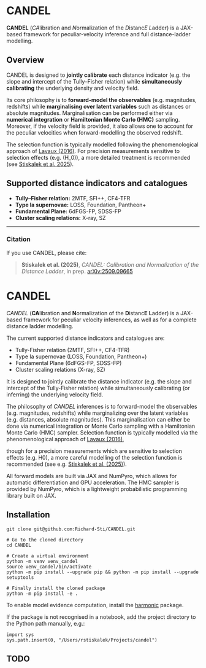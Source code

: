 # CANDEL

**CANDEL** (*CA*libration and *N*ormalization of the *D*istanc*E* *L*adder) is a JAX-based framework for peculiar-velocity inference and full distance-ladder modelling.

## Overview

CANDEL is designed to **jointly calibrate** each distance indicator (e.g. the slope and intercept of the Tully–Fisher relation) while **simultaneously calibrating** the underlying density and velocity field.

Its core philosophy is to **forward-model the observables** (e.g. magnitudes, redshifts) while **marginalising over latent variables** such as distances or absolute magnitudes.
Marginalisation can be performed either via **numerical integration** or **Hamiltonian Monte Carlo (HMC)** sampling. Moreover, if the velocity field is provided, it also allows one to account for the peculiar velocities when forward-modelling the observed redshift.

The selection function is typically modelled following the phenomenological approach of
[Lavaux (2016)](https://arxiv.org/abs/1512.04534). For precision measurements sensitive to selection effects (e.g. \(H_0\)), a more detailed treatment is recommended (see [Stiskalek et al. 2025](https://arxiv.org/abs/2509.09665)).

## Supported distance indicators and catalogues
- **Tully–Fisher relation:** 2MTF, SFI++, CF4-TFR
- **Type Ia supernovae:** LOSS, Foundation, Pantheon+
- **Fundamental Plane:** 6dFGS-FP, SDSS-FP
- **Cluster scaling relations:** X-ray, SZ

---

### Citation
If you use CANDEL, please cite:

> **Stiskalek et al. (2025)**,
> *CANDEL: Calibration and Normalization of the Distance Ladder*, in prep.
> [arXiv:2509.09665](https://arxiv.org/abs/2509.09665)













# CANDEL

*CANDEL* (**CA**libration and **N**ormalization of the **D**istanc**E** **L**adder) is a JAX-based framework for peculiar velocity inferences, as well as for a complete distance ladder modelling.


The current supported distance indicators and catalogues are:
- Tully-Fisher relation (2MTF, SFI++, CF4-TFR)
- Type Ia supernovae (LOSS, Foundation, Pantheon+)
- Fundamental Plane (6dFGS-FP, SDSS-FP)
- Cluster scaling relations (X-ray, SZ)

It is designed to jointly calibrate the distance indicator (e.g. the slope and intercept of the Tully-Fisher relation) while simultaneously calibrating (or inferring) the underlying velocity field.

The philosophy of *CANDEL* inferences is to forward-model the observables (e.g. magnitudes, redshifts) while marginalizing over the latent variables (e.g. distances, absolute magnitudes). This marginalisation can either be done via numerical integration or Monte Carlo sampling with a Hamiltonian Monte Carlo (HMC) sampler. Selection function is typically modelled via the phenomenological approach of [Lavaux (2016)](https://arxiv.org/abs/1512.04534),

though for a precision measurements which are sensitive to selection effects (e.g. H0), a more careful modelling of the selection function is recommended (see e.g. [Stiskalek et al. (2025)](https://arxiv.org/abs/2509.09665)).



All forward models are built via JAX and NumPyro, which allows for automatic differentiation and GPU acceleration. The HMC sampler is provided by NumPyro, which is a lightweight probabilistic programming library built on JAX.





## Installation
```
git clone git@github.com:Richard-Sti/CANDEL.git

# Go to the cloned directory
cd CANDEL

# Create a virtual environment
python -m venv venv_candel
source venv_candel/bin/activate
python -m pip install --upgrade pip && python -m pip install --upgrade setuptools

# Finally install the cloned package
python -m pip install -e .
```

To enable model evidence computation, install the [harmonic](https://github.com/astro-informatics/harmonic) package.


If the package is not recognised in a notebook, add the project directory to the Python path manually, e.g.:
```
import sys
sys.path.insert(0, "/Users/rstiskalek/Projects/candel")
```


## TODO
